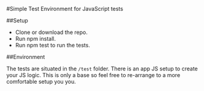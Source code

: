 #Simple Test Environment for JavaScript tests

##Setup
- Clone or download the repo.
- Run npm install.
- Run npm test to run the tests.

##Environment

The tests are situated in the `/test` folder. There is an app JS setup to create your JS logic.  This is only a base so feel free to re-arrange to a more comfortable setup you you.
